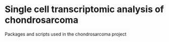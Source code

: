 # Single cell transcriptomic analysis of chondrosarcoma
Packages and scripts used in the chondrosarcoma project
